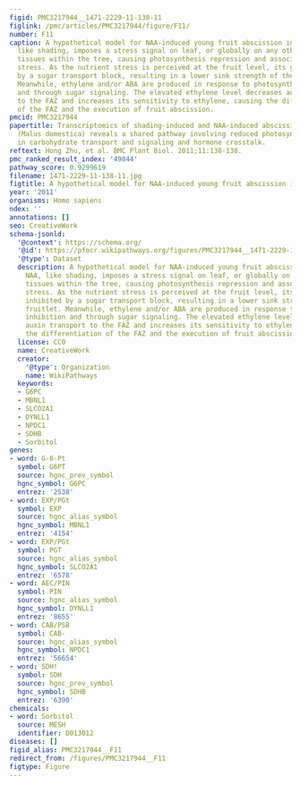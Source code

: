 ```yaml
---
figid: PMC3217944__1471-2229-11-138-11
figlink: /pmc/articles/PMC3217944/figure/F11/
number: F11
caption: A hypothetical model for NAA-induced young fruit abscission in apple. NAA,
  like shading, imposes a stress signal on leaf, or globally on any other photosynthetically-active
  tissues within the tree, causing photosynthesis repression and associated nutrient
  stress. As the nutrient stress is perceived at the fruit level, its growth is inhibited
  by a sugar transport block, resulting in a lower sink strength of the fruitlet.
  Meanwhile, ethylene and/or ABA are produced in response to photosynthesis inhibition
  and through sugar signaling. The elevated ethylene level decreases auxin transport
  to the FAZ and increases its sensitivity to ethylene, causing the differentiation
  of the FAZ and the execution of fruit abscission.
pmcid: PMC3217944
papertitle: Transcriptomics of shading-induced and NAA-induced abscission in apple
  (Malus domestica) reveals a shared pathway involving reduced photosynthesis, alterations
  in carbohydrate transport and signaling and hormone crosstalk.
reftext: Hong Zhu, et al. BMC Plant Biol. 2011;11:138-138.
pmc_ranked_result_index: '49844'
pathway_score: 0.9299619
filename: 1471-2229-11-138-11.jpg
figtitle: A hypothetical model for NAA-induced young fruit abscission in apple
year: '2011'
organisms: Homo sapiens
ndex: ''
annotations: []
seo: CreativeWork
schema-jsonld:
  '@context': https://schema.org/
  '@id': https://pfocr.wikipathways.org/figures/PMC3217944__1471-2229-11-138-11.html
  '@type': Dataset
  description: A hypothetical model for NAA-induced young fruit abscission in apple.
    NAA, like shading, imposes a stress signal on leaf, or globally on any other photosynthetically-active
    tissues within the tree, causing photosynthesis repression and associated nutrient
    stress. As the nutrient stress is perceived at the fruit level, its growth is
    inhibited by a sugar transport block, resulting in a lower sink strength of the
    fruitlet. Meanwhile, ethylene and/or ABA are produced in response to photosynthesis
    inhibition and through sugar signaling. The elevated ethylene level decreases
    auxin transport to the FAZ and increases its sensitivity to ethylene, causing
    the differentiation of the FAZ and the execution of fruit abscission.
  license: CC0
  name: CreativeWork
  creator:
    '@type': Organization
    name: WikiPathways
  keywords:
  - G6PC
  - MBNL1
  - SLCO2A1
  - DYNLL1
  - NPDC1
  - SDHB
  - Sorbitol
genes:
- word: G-6-Pt
  symbol: G6PT
  source: hgnc_prev_symbol
  hgnc_symbol: G6PC
  entrez: '2538'
- word: EXP/PGt
  symbol: EXP
  source: hgnc_alias_symbol
  hgnc_symbol: MBNL1
  entrez: '4154'
- word: EXP/PGt
  symbol: PGT
  source: hgnc_alias_symbol
  hgnc_symbol: SLCO2A1
  entrez: '6578'
- word: AEC/PIN
  symbol: PIN
  source: hgnc_alias_symbol
  hgnc_symbol: DYNLL1
  entrez: '8655'
- word: CAB/PSB
  symbol: CAB-
  source: hgnc_alias_symbol
  hgnc_symbol: NPDC1
  entrez: '56654'
- word: SDH!
  symbol: SDH
  source: hgnc_prev_symbol
  hgnc_symbol: SDHB
  entrez: '6390'
chemicals:
- word: Sorbitol
  source: MESH
  identifier: D013012
diseases: []
figid_alias: PMC3217944__F11
redirect_from: /figures/PMC3217944__F11
figtype: Figure
---
```

